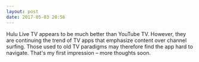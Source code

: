 ```yaml
---
layout: post
date: 2017-05-03 20:56
---
```

Hulu Live TV appears to be much better than YouTube TV. However, they are continuing the trend of TV apps that emphasize content over channel surfing. Those used to old TV paradigms may therefore find the app hard to navigate. That's my first impression – more thoughts soon. 
